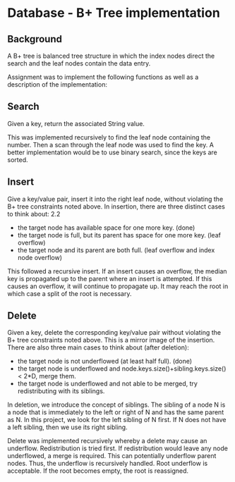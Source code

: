 Database - B+ Tree implementation
=================================

Background
------------
A B+ tree is balanced tree structure in which the index nodes direct the search and the leaf nodes contain the data entry.

Assignment was to implement the following functions as well as a description of the implementation:

Search
-------
Given a key, return the associated String value.

This was implemented recursively to find the leaf node containing the number. 
Then a scan through the leaf node was used to find the key. 
A better implementation would be to use binary search, since the keys are sorted.

Insert
-------
Give a key/value pair, insert it into the right leaf node, without violating the B+ tree constraints noted above. 
In insertion, there are three distinct cases to think about:
2.2
* the target node has available space for one more key. (done)
* the target node is full, but its parent has space for one more key. (leaf overflow)
* the target node and its parent are both full. (leaf overflow and index node overflow)

This followed a recursive insert. If an insert causes an overflow, the median key is propagated up to the parent where an insert is attempted. 
If this causes an overflow, it will continue to propagate up. It may reach the root in which case a split of the root is necessary. 

Delete
-------
Given a key, delete the corresponding key/value pair without violating the B+ tree constraints noted above. This is a mirror image of the insertion.
There are also three main cases to think about (after deletion):
* the target node is not underflowed (at least half full). (done)
* the target node is underflowed and node.keys.size()+sibling.keys.size() < 2*D, merge them.
* the target node is underflowed and not able to be merged, try redistributing with its siblings.

In deletion, we introduce the concept of siblings. The sibling of a node N is a node that is immediately to the left or right of N and has the same parent as N. In this project, we look for the left sibling of N first. If N does not have a left sibling, then we use its right sibling.

Delete was implemented recursively whereby a delete may cause an underflow. Redistribution is tried first.
If redistribution would leave any node underflowed, a merge is required. This can potentially underflow parent nodes. 
Thus, the underflow is recursively handled. Root underflow is acceptable. If the root becomes empty, the root is reassigned. 
